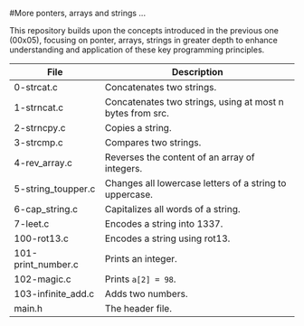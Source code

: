 #More ponters, arrays and strings ...

This repository builds upon the concepts introduced in the previous one (00x05), focusing on ponter, arrays, strings in greater depth to enhance understanding and application of these key programming principles.

| File                  | Description                                                                                                 |
|-----------------------|-------------------------------------------------------------------------------------------------------------|
| 0-strcat.c            | Concatenates two strings.                                                                                  |
| 1-strncat.c           | Concatenates two strings, using at most n bytes from src.                                                 |
| 2-strncpy.c           | Copies a string.                                                                                            |
| 3-strcmp.c            | Compares two strings.                                                                                      |
| 4-rev_array.c        | Reverses the content of an array of integers.                                                              |
| 5-string_toupper.c    | Changes all lowercase letters of a string to uppercase.                                                   |
| 6-cap_string.c        | Capitalizes all words of a string.                                                                         |
| 7-leet.c              | Encodes a string into 1337.                                                                                |
| 100-rot13.c           | Encodes a string using rot13.                                                                              |
| 101-print_number.c     | Prints an integer.                                                                                         |
| 102-magic.c           | Prints `a[2] = 98`.                                                                                        |
| 103-infinite_add.c    | Adds two numbers.                                                                                          |
| main.h                | The header file.                                                                                           |
